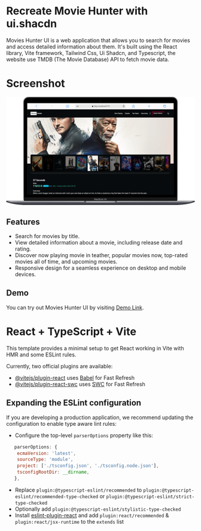 # Recreate Movie Hunter with ui.shacdn

Movies Hunter UI is a web application that allows you to search for movies and access detailed information about them. It's built using the React library, Vite framework, Tailwind Css, Ui Shadcn, and Typescript, the website use TMDB (The Movie Database) API to fetch movie data.

# Screenshot

![Movies Hunter UI Screenshot](screenshot.png)

## Features

- Search for movies by title.
- View detailed information about a movie, including release date and rating.
- Discover now playing movie in teather, popular movies now, top-rated movies all of time, and upcoming movies.
- Responsive design for a seamless experience on desktop and mobile devices.

## Demo

You can try out Movies Hunter UI by visiting [Demo Link](https://movies-hunter-ui.vercel.app).

# React + TypeScript + Vite

This template provides a minimal setup to get React working in Vite with HMR and some ESLint rules.

Currently, two official plugins are available:

- [@vitejs/plugin-react](https://github.com/vitejs/vite-plugin-react/blob/main/packages/plugin-react/README.md) uses [Babel](https://babeljs.io/) for Fast Refresh
- [@vitejs/plugin-react-swc](https://github.com/vitejs/vite-plugin-react-swc) uses [SWC](https://swc.rs/) for Fast Refresh

## Expanding the ESLint configuration

If you are developing a production application, we recommend updating the configuration to enable type aware lint rules:

- Configure the top-level `parserOptions` property like this:

```js
   parserOptions: {
    ecmaVersion: 'latest',
    sourceType: 'module',
    project: ['./tsconfig.json', './tsconfig.node.json'],
    tsconfigRootDir: __dirname,
   },
```

- Replace `plugin:@typescript-eslint/recommended` to `plugin:@typescript-eslint/recommended-type-checked` or `plugin:@typescript-eslint/strict-type-checked`
- Optionally add `plugin:@typescript-eslint/stylistic-type-checked`
- Install [eslint-plugin-react](https://github.com/jsx-eslint/eslint-plugin-react) and add `plugin:react/recommended` & `plugin:react/jsx-runtime` to the `extends` list

